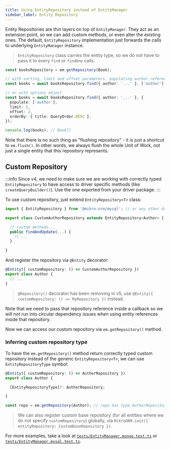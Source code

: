 ```yaml
---
title: Using EntityRepository instead of EntityManager
sidebar_label: Entity Repository
---
```


Entity Repositories are thin layers on top of `EntityManager`. They act as an 
extension point, so we can add custom methods, or even alter the existing ones. 
The default, `EntityRepository` implementation just forwards the calls to 
underlying `EntityManager` instance.

> `EntityRepository` class carries the entity type, so we do not have to pass 
> it to every `find` or `findOne` calls.

```ts
const booksRepository = em.getRepository(Book);

// with sorting, limit and offset parameters, populating author references
const books = await booksRepository.find({ author: '...' }, ['author'], { title: QueryOrder.DESC }, 2, 1);

// or with options object
const books = await booksRepository.find({ author: '...' }, { 
  populate: ['author'],
  limit: 1,
  offset: 2,
  orderBy: { title: QueryOrder.DESC },
});

console.log(books); // Book[]
```

Note that there is no such thing as "flushing repository" - it is just a shortcut
to `em.flush()`. In other words, we always flush the whole Unit of Work, not just
a single entity that this repository represents.

## Custom Repository

:::info
Since v4, we need to make sure we are working with correctly typed `EntityRepository` 
to have access to driver specific methods (like `createQueryBuilder()`). Use the one
exported from your driver package.
:::

To use custom repository, just extend `EntityRepository<T>` class:

```ts
import { EntityRepository } from '@mikro-orm/mysql'; // or any other driver package

export class CustomAuthorRepository extends EntityRepository<Author> {

  // custom methods...
  public findAndUpdate(...) {
    // ...
  }

}
```

And register the repository via `@Entity` decorator:

```ts
@Entity({ customRepository: () => CustomAuthorRepository })
export class Author {
  // ...
}
```

> `@Repository()` decorator has been removing in v5, use
> `@Entity({ customRepository: () => MyRepository })` instead.

Note that we need to pass that repository reference inside a callback so we will not run
into circular dependency issues when using entity references inside that repository.

Now we can access our custom repository via `em.getRepository()` method.

### Inferring custom repository type

To have the `em.getRepository()` method return correctly typed custom repository
instead of the generic `EntityRepository<T>`, we can use `EntityRepositoryType`
symbol:

```ts
@Entity({ customRepository: () => AuthorRepository })
export class Author {

  [EntityRepositoryType]?: AuthorRepository;

}

const repo = em.getRepository(Author); // repo has type AuthorRepository
```

> We can also register custom base repository (for all entities where we do not specify 
> `customRepository`) globally, via `MikroORM.init({ entityRepository: CustomBaseRepository })`.

For more examples, take a look at
[`tests/EntityManager.mongo.test.ts`](https://github.com/mikro-orm/mikro-orm/blob/master/tests/EntityManager.mongo.test.ts)
or [`tests/EntityManager.mysql.test.ts`](https://github.com/mikro-orm/mikro-orm/blob/master/tests/EntityManager.mysql.test.ts).
